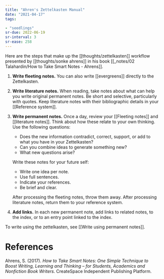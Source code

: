 ```yaml
---
title: "Ahren's Zettelkasten Manual"
date: "2021-04-17"
tags:

- "seedlings"
sr-due: 2022-06-19
sr-interval: 3
sr-ease: 258
---
```


Here are the steps that make up the [[thoughts/zettelkasten]] workflow presented by [[thoughts/sonke ahrens]] in his book [[_notes/02 Talahardin/How to Take Smart Notes - Ahrens]].

1. **Write fleeting notes.** You can also write [[evergreens]] directly to the Zettelkasten.
2. **Write literature notes.** When reading, take notes about what can help you write original permanent notes. Be short and selective, particularly with quotes. Keep literature notes with their bibliographic details in your [[Reference system]].
3. **Write permanent notes.** Once a day, review your [[Fleeting notes]] and [[literature notes]]. Think about how these relate to your own thinking. Use the following questions:
   - Does the new information contradict, correct, support, or add to what you have in your Zettelkasten?
   - Can you combine ideas to generate something new?
   - What new questions arise?

   Write these notes for your future self:

   - Write one idea per note.
   - Use full sentences.
   - Indicate your references.
   - Be brief and clear.

   After processing the fleeting notes, throw them away. After processing literature notes, return them to your reference system.

1. **Add links.** In each new permanent note, add links to related notes, to the index, or to an entry point linked to the index.

To write using the zettelkasten, see [[Write using permanent notes]].

# References

Ahrens, S. (2017). *How to Take Smart Notes: One Simple Technique to Boost Writing, Learning and Thinking – for Students, Academics and Nonfiction Book Writers*. CreateSpace Independent Publishing Platform.